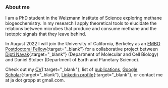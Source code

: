### About me
I am a PhD student in the Weizmann Institute of Science exploring methane biogeochemistry. In my research I apply theoretical tools to elucidate the relations between microbes that produce and consume methane and the isotopic signals that they leave behind.

In August 2022 I will join the University of California, Berkeley as an [EMBO Postdoctoral Fellow](https://www.embo.org/funding/fellowships-grants-and-career-support/postdoctoral-fellowships/){:target="_blank"} for a collaborative project between [Dipti Nayak](https://www.dnayaklab.com){:target="_blank"} (Department of Molecular and Cell Biology) and Daniel Stolper (Department of Earth and Planetary Science).

Check out my [CV](https://drive.google.com/file/d/1QO8Bps9QcNApD8NcpHIrTMatv1qhBs_8/view?usp=sharing){:target="_blank"}, list of [publications](publications.md), [Google Scholar](https://scholar.google.com/citations?user=y664qEAAAAAJ&hl=iw&oi=ao){:target="_blank"}, [Linkedin profile](https://www.linkedin.com/in/jonathan-gropp-948a9791/){:target="_blank"}, or contact me at ja dot gropp at gmail.com.
